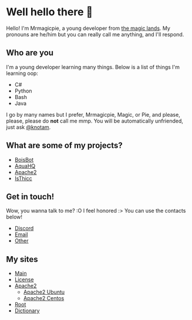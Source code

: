 # Well hello there 👋

Hello! I'm Mrmagicpie, a young developer from [the magic lands](https://mrmagicpie.xyz). My pronouns are he/him <!--and they/them oop -->but you can really call me anything, and I'll respond.

## Who are you 

I'm a young developer learning many things. Below is a list of things I'm learning oop:

- C#
- Python
- Bash
- Java

I go by many names but I prefer, Mrmagicpie, Magic, or Pie, and please, please, please do **not** call me mmp. You will be automatically unfriended, just ask [@knotam](https://github.com/knotam).

## What are some of my projects?

- [BoisBot](https://bois-bot.tech)
- [AquaHQ](https://aquahq.net)
- [Apache2](https://apache.mrmagicpie.xyz)
- [IsThicc](https://isthicc.xyz/)

## Get in touch!

Wow, you wanna talk to me? :O I feel honored :> You can use the contacts below!

- [Discord](https://discord.com/users/424721524621180930)
- [Email](mailto:mrmagipie@mrmagicpie.xyz)
- [Other](https://mrmagicpie.xyz/about#Contact)

## My sites

- [Main](https://mrmagicpie.xyz)
- [License](https://license.mrmagicpie.xyz)
- [Apache2](https://apache.mrmagicpie.xyz)
  - [Apache2 Ubuntu](https://ubuntu-apache.mrmagicpie.xyz)
  - [Apache2 Centos](https://centos-apache.mrmagicpie.xyz)
- [Root](https://root.mrmagicpie.xyz)
- [Dictionary](https://dictionary.mrmagicpie.xyz)
<!--
## Btw

Oh, also, I'm gay, deal with it or the door to exit my life is over there ->   <img src="https://i.pinimg.com/474x/b5/82/02/b582023766b740a29ce7e92cea8241bb--front-doors-the-doors.jpg" alt="Gay Door" width="25" height="50">

[Image credit here!](https://i.pinimg.com/474x/b5/82/02/b582023766b740a29ce7e92cea8241bb--front-doors-the-doors.jpg)
-->
